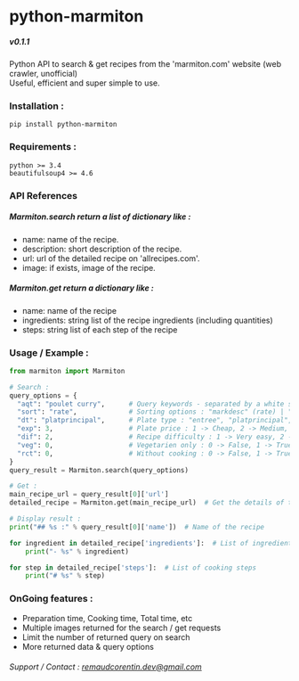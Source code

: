 # python-marmiton
##### v0.1.1

Python API to search &amp; get recipes from the 'marmiton.com' website (web crawler, unofficial)  
Useful, efficient and super simple to use.  

### Installation :
`pip install python-marmiton`  

### Requirements :
`python >= 3.4`  
`beautifulsoup4 >= 4.6`  

### API References

##### Marmiton.search return a list of dictionary like :  
- name: name of the recipe.  
- description: short description of the recipe.  
- url: url of the detailed recipe on 'allrecipes.com'.  
- image: if exists, image of the recipe.  

##### Marmiton.get return a dictionary like :  
- name: name of the recipe  
- ingredients: string list of the recipe ingredients (including quantities)  
- steps: string list of each step of the recipe  

### Usage / Example :

```python
from marmiton import Marmiton

# Search :
query_options = {
  "aqt": "poulet curry",      # Query keywords - separated by a white space
  "sort": "rate",             # Sorting options : "markdesc" (rate) | "popularitydesc" (popularity) | "" (empty for relevance, optional)
  "dt": "platprincipal",      # Plate type : "entree", "platprincipal", "accompagnement", "amusegueule", "sauce" (optional)
  "exp": 3,                   # Plate price : 1 -> Cheap, 2 -> Medium, 3 -> Kind of expensive (optional)
  "dif": 2,                   # Recipe difficulty : 1 -> Very easy, 2 -> Easy, 3 -> Medium, 4 -> Advanced (optional)
  "veg": 0,                   # Vegetarien only : 0 -> False, 1 -> True (optional)
  "rct": 0,                   # Without cooking : 0 -> False, 1 -> True (optional)
}
query_result = Marmiton.search(query_options)

# Get :
main_recipe_url = query_result[0]['url']
detailed_recipe = Marmiton.get(main_recipe_url)  # Get the details of the first returned recipe (most relevant in our case)

# Display result :
print("## %s :" % query_result[0]['name'])  # Name of the recipe

for ingredient in detailed_recipe['ingredients']:  # List of ingredients
    print("- %s" % ingredient)

for step in detailed_recipe['steps']:  # List of cooking steps
    print("# %s" % step)
```

### OnGoing features :  
- Preparation time, Cooking time, Total time, etc  
- Multiple images returned for the search / get requests  
- Limit the number of returned query on search  
- More returned data & query options

###### Support / Contact : remaudcorentin.dev@gmail.com

